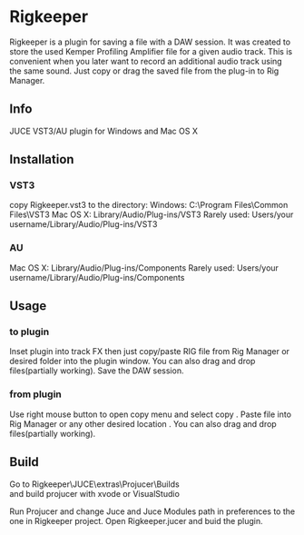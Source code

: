 # Rigkeeper

Rigkeeper is a plugin for saving a file with a DAW session. It was created to store the used Kemper Profiling Amplifier file for a given audio track. This is convenient when you later want to record an additional audio track using the same sound. Just copy or drag the saved file from the plug-in to Rig Manager. 


## Info

JUCE VST3/AU plugin for Windows and Mac OS X

## Installation

### VST3

copy Rigkeeper.vst3 to the directory:
Windows: C:\Program Files\Common Files\VST3
Mac OS X: Library/Audio/Plug-ins/VST3
Rarely used: Users/your username/Library/Audio/Plug-ins/VST3

### AU

Mac OS X: Library/Audio/Plug-ins/Components
Rarely used: Users/your username/Library/Audio/Plug-ins/Components

## Usage

### to plugin 

Inset plugin into track FX then just copy/paste RIG file from Rig Manager or desired folder into the plugin window.
You can also drag and drop files(partially working). 
Save the DAW session.

### from plugin

Use right mouse button to open copy menu and select copy . Paste file into Rig Manager or any other desired location . 
You can also drag and drop files(partially working).

## Build

Go to Rigkeeper\JUCE\extras\Projucer\Builds\
and build projucer with xvode or VisualStudio

Run Projucer and change Juce and Juce Modules  path in preferences to the one in Rigkeeper project.
Open Rigkeeper.jucer and buid the plugin.